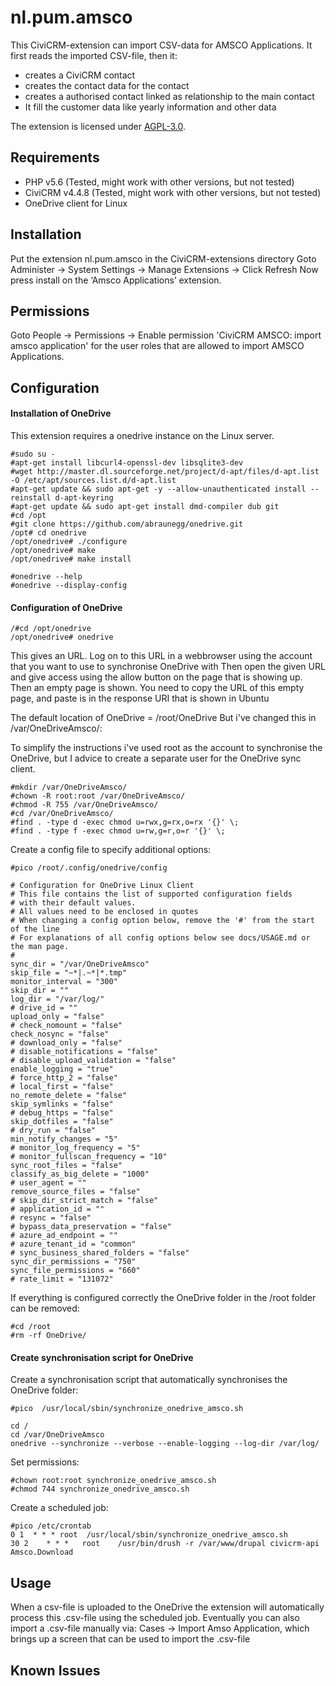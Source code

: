 # nl.pum.amsco

This CiviCRM-extension can import CSV-data for AMSCO Applications.
It first reads the imported CSV-file, then it:
* creates a CiviCRM contact
* creates the contact data for the contact
* creates a authorised contact linked as relationship to the main contact
* It fill the customer data like yearly information and other data


The extension is licensed under [AGPL-3.0](LICENSE.txt).

## Requirements

* PHP v5.6 (Tested, might work with other versions, but not tested)
* CiviCRM v4.4.8 (Tested, might work with other versions, but not tested)
* OneDrive client for Linux

## Installation

Put the extension nl.pum.amsco in the CiviCRM-extensions directory
Goto Administer -> System Settings -> Manage Extensions -> Click Refresh
Now press install on the ‘Amsco Applications’ extension.

## Permissions

Goto People -> Permissions ->
Enable permission 'CiviCRM AMSCO: import amsco application' for the user roles that are allowed to import AMSCO Applications.

## Configuration
#### Installation of OneDrive
This extension requires a onedrive instance on the Linux server.
````
#sudo su -
#apt-get install libcurl4-openssl-dev libsqlite3-dev
#wget http://master.dl.sourceforge.net/project/d-apt/files/d-apt.list -O /etc/apt/sources.list.d/d-apt.list
#apt-get update && sudo apt-get -y --allow-unauthenticated install --reinstall d-apt-keyring
#apt-get update && sudo apt-get install dmd-compiler dub git
#cd /opt
#git clone https://github.com/abraunegg/onedrive.git
/opt# cd onedrive
/opt/onedrive# ./configure
/opt/onedrive# make
/opt/onedrive# make install

#onedrive --help
#onedrive --display-config
````

#### Configuration of OneDrive
````
/#cd /opt/onedrive
/opt/onedrive# onedrive
````
This gives an URL.
Log on to this URL in a webbrowser using the account that you want to use to synchronise OneDrive with
Then open the given URL and give access using the allow button on the page that is showing up.
Then an empty page is shown. You need to copy the URL of this empty page, and paste is in the response URI that is shown in Ubuntu

The default location of OneDrive = /root/OneDrive
But i've changed this in /var/OneDriveAmsco/:

To simplify the instructions i've used root as the account to synchronise the OneDrive, but I advice to create a separate user for the OneDrive sync client.

````
#mkdir /var/OneDriveAmsco/
#chown -R root:root /var/OneDriveAmsco/
#chmod -R 755 /var/OneDriveAmsco/
#cd /var/OneDriveAmsco/
#find . -type d -exec chmod u=rwx,g=rx,o=rx '{}' \;
#find . -type f -exec chmod u=rw,g=r,o=r '{}' \;
````

Create a config file to specify additional options:
````
#pico /root/.config/onedrive/config

# Configuration for OneDrive Linux Client
# This file contains the list of supported configuration fields
# with their default values.
# All values need to be enclosed in quotes
# When changing a config option below, remove the '#' from the start of the line
# For explanations of all config options below see docs/USAGE.md or the man page.
#
sync_dir = "/var/OneDriveAmsco"
skip_file = "~*|.~*|*.tmp"
monitor_interval = "300"
skip_dir = ""
log_dir = "/var/log/"
# drive_id = ""
upload_only = "false"
# check_nomount = "false"
check_nosync = "false"
# download_only = "false"
# disable_notifications = "false"
# disable_upload_validation = "false"
enable_logging = "true"
# force_http_2 = "false"
# local_first = "false"
no_remote_delete = "false"
skip_symlinks = "false"
# debug_https = "false"
skip_dotfiles = "false"
# dry_run = "false"
min_notify_changes = "5"
# monitor_log_frequency = "5"
# monitor_fullscan_frequency = "10"
sync_root_files = "false"
classify_as_big_delete = "1000"
# user_agent = ""
remove_source_files = "false"
# skip_dir_strict_match = "false"
# application_id = ""
# resync = "false"
# bypass_data_preservation = "false"
# azure_ad_endpoint = ""
# azure_tenant_id = "common"
# sync_business_shared_folders = "false"
sync_dir_permissions = "750"
sync_file_permissions = "660"
# rate_limit = "131072"
````

If everything is configured correctly the OneDrive folder in the /root folder can be removed:
````
#cd /root
#rm -rf OneDrive/
````

#### Create synchronisation script for OneDrive
Create a synchronisation script that automatically synchronises the OneDrive folder:
````
#pico  /usr/local/sbin/synchronize_onedrive_amsco.sh

cd /
cd /var/OneDriveAmsco
onedrive --synchronize --verbose --enable-logging --log-dir /var/log/
````

Set permissions:
````
#chown root:root synchronize_onedrive_amsco.sh
#chmod 744 synchronize_onedrive_amsco.sh
````

Create a scheduled job:
````
#pico /etc/crontab
0 1  * * * root  /usr/local/sbin/synchronize_onedrive_amsco.sh
30 2	* * *	root	/usr/bin/drush -r /var/www/drupal civicrm-api Amsco.Download
````


## Usage
When a csv-file is uploaded to the OneDrive the extension will automatically process this .csv-file using the scheduled job.
Eventually you can also import a .csv-file manually via: Cases -> Import Amso Application, which brings up a screen that can be used to import the .csv-file


## Known Issues


